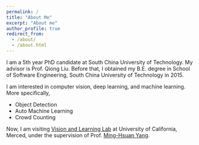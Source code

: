 ```yaml
---
permalink: /
title: "About Me"
excerpt: "About me"
author_profile: true
redirect_from: 
  - /about/
  - /about.html
---
```


I am a 5th year PhD candidate at South China University of Technology. My advisor is Prof. Qiong Liu. Before that, I obtained my B.E. degree in School of Software Engineering, South China University of Technology in 2015.

I am interested in computer vision, deep learning, and machine learning. More specifically,

* Object Detection
* Auto Machine Learning
* Crowd Counting

Now, I am visiting [Vision and Learning Lab](http://vllab.ucmerced.edu/) at University of California, Merced, under the supervision of Prof. [Ming-Hsuan Yang](https://faculty.ucmerced.edu/mhyang/). 
